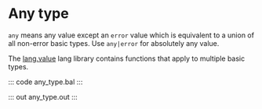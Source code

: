 # Any type

`any` means any value except an `error` value which is equivalent to a union of all non-error basic types. Use `any|error` for absolutely any value.

The [lang.value](https://lib.ballerina.io/ballerina/lang.value/0.0.0) lang library contains functions that apply to multiple basic types.

::: code any_type.bal :::

::: out any_type.out :::
